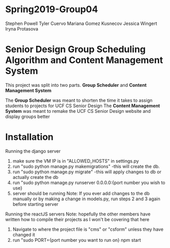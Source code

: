 # Spring2019-Group04
Stephen Powell
Tyler Cuervo
Mariana Gomez Kusnecov
Jessica Wingert
Iryna Protasova

# Senior Design Group Scheduling Algorithm and Content Management System
This project was split into two parts.
**Group Scheduler** and **Content Management System**

The **Group Scheduler** was meant to shorten the time it takes to assign students to projects for UCF CS Senior Design 
The **Content Management System** was meant to remake the UCF CS Senior Design website and display groups better

# Installation

Running the django server
1) make sure the VM IP is in "ALLOWED_HOSTS" in settings.py
2) run "sudo python manage.py makemigrations"
    -this will create the db. 
3) run "sudo python manage.py migrate"
    -this will apply changes to db or actually create the db
4) run "sudo python manage.py runserver 0.0.0.0:{port number you wish to use}
5) server should be running
Note: If you ever add changes to the db manually or by making a change in models.py, run steps
    2 and 3 again before starting server

Running the reactJS servers
Note: hopefully the other members have written how to compile their projects as I won't be covering
    that here
1) Navigate to where the project file is "cms" or "csform" unless they have changed it
2) run "sudo PORT={port number you want to run on} npm start